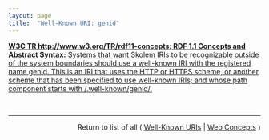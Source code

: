 ```yaml
---
layout: page
title:  "Well-Known URI: genid"
---
```


**[W3C TR http://www.w3.org/TR/rdf11-concepts: RDF 1.1 Concepts and Abstract Syntax](/specs/W3C/TR/rdf11-concepts "The Resource Description Framework (RDF) is a framework for representing information in the Web. This document defines an abstract syntax (a data model) which serves to link all RDF-based languages and specifications. The abstract syntax has two key data structures: RDF graphs are sets of subject-predicate-object triples, where the elements may be IRIs, blank nodes, or datatyped literals. They are used to express descriptions of resources. RDF datasets are used to organize collections of RDF graphs, and comprise a default graph and zero or more named graphs. RDF 1.1 Concepts and Abstract Syntax also introduces key concepts and terminology, and discusses datatyping and the handling of fragment identifiers in IRIs within RDF graphs."):** [Systems that want Skolem IRIs to be recognizable outside of the system boundaries should use a well-known IRI with the registered name genid. This is an IRI that uses the HTTP or HTTPS scheme, or another scheme that has been specified to use well-known IRIs; and whose path component starts with /.well-known/genid/.](http://www.w3.org/TR/rdf11-concepts/#section-skolemization "Read documentation for Well-Known URI &#34;genid&#34;")

<br/>
<hr/>

<p style="text-align: right">Return to list of all ( <a href="../well-known-uris">Well-Known URIs</a> | <a href="../">Web Concepts</a> )</p>